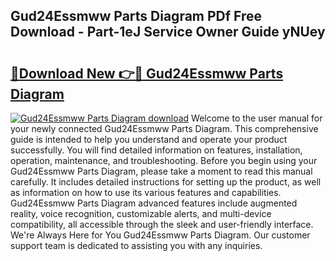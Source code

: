 ## Gud24Essmww Parts Diagram PDf Free Download - Part-1eJ Service Owner Guide yNUey

# <h2><a href="http://dfnyu0.blite.top/?on=Gud24Essmww+Parts+Diagram">🔗Download New 👉🔴 Gud24Essmww Parts Diagram</a></h2>

[![Gud24Essmww Parts Diagram download](https://i.imgur.com/lujVjoI.png)](http://dfnyu0.blite.top/?on=Gud24Essmww+Parts+Diagram)
Welcome to the user manual for your newly connected Gud24Essmww Parts Diagram. This comprehensive guide is intended to help you understand and operate your product successfully. You will find detailed information on features, installation, operation, maintenance, and troubleshooting. Before you begin using your Gud24Essmww Parts Diagram, please take a moment to read this manual carefully. It includes detailed instructions for setting up the product, as well as information on how to use its various features and capabilities. Gud24Essmww Parts Diagram advanced features include augmented reality, voice recognition, customizable alerts, and multi-device compatibility, all accessible through the sleek and user-friendly interface. We're Always Here for You Gud24Essmww Parts Diagram. Our customer support team is dedicated to assisting you with any inquiries.
